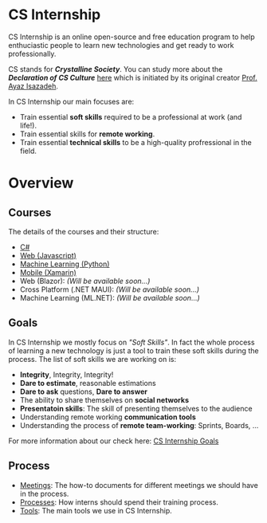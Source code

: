 # CS Internship

CS Internship is an online open-source and free education program to help enthuciastic people to learn new technologies and get ready to work professionally.

CS stands for ***Crystalline Society***. You can study more about the ***Declaration of CS Culture*** [here](https://www.linkedin.com/pulse/what-cs-culture-mehran-davoudi/) which is initiated by its original creator [Prof. Ayaz Isazadeh](https://www.linkedin.com/in/ayazisazadeh/).

In CS Internship our main focuses are:
 - Train essential **soft skills** required to be a professional at work (and life!).
 - Train essential skills for **remote working**.
 - Train essential **technical skills** to be a high-quality profressional in the field.


# Overview

## Courses
The details of the courses and their structure:
- [C#](/courses/csharp/README.md)
- [Web (Javascript)](/courses/web/README.md)
- [Machine Learning (Python)](/courses/Machine%20Learning/README.md)
- [Mobile (Xamarin)](/courses/xamarin/README.md)
- Web (Blazor): *(Will be available soon...)*
- Cross Platform (.NET MAUI): *(Will be available soon...)*
- Machine Learning (ML.NET): *(Will be available soon...)*

## Goals
In CS Internship we mostly focus on *"Soft Skills"*. In fact the whole process of learning a new technology is just a tool to train these soft skills during the process. The list of soft skills we are working on is:
- **Integrity**, Integrity, Integrity!
- **Dare to estimate**, reasonable estimations
- **Dare to ask** questions, **Dare to answer**
- The ability to share themselves on **social networks**
- **Presentatoin skills**: The skill of presenting themselves to the audience
- Understanding remote working **communication tools**
- Understanding the process of **remote team-working**: Sprints, Boards, ...

For more information about our check here: [CS Internship Goals](/goals.md)

## Process
- [Meetings](/meetings/readme.md): The how-to documents for different meetings we should have in the process.
- [Processes](/processes/readme.md): How interns should spend their training process.
- [Tools](/tools.md): The main tools we use in CS Internship.

